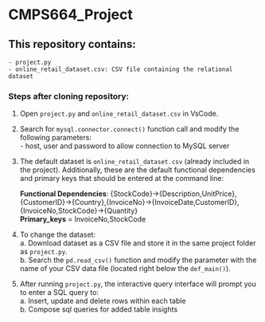 #  CMPS664_Project

## This repository contains:
```
- project.py
- online_retail_dataset.csv: CSV file containing the relational dataset
```
  ###  Steps after cloning repository:
  
  1. Open ```project.py``` and ```online_retail_dataset.csv``` in VsCode.
  2. Search for ```mysql.connector.connect()``` function call and modify the following parameters:  
    - host, user and password to allow connection to MySQL server
  3. The default dataset is ```online_retail_dataset.csv``` (already included in the project). Additionally, these are the default functional dependencies and primary keys that should be entered at the command line:
       
     **Functional Dependencies**: {StockCode}->{Description,UnitPrice},{CustomerID}->{Country},{InvoiceNo}->{InvoiceDate,CustomerID},{InvoiceNo,StockCode}->{Quantity}  
     **Primary_keys** = InvoiceNo,StockCode
  5. To change the dataset:  
    a. Download dataset as a CSV file and store it in the same project folder as ```project.py```.  
    b. Search the ```pd.read_csv()``` function and modify the parameter with the name of your CSV data file (located right below the ```def_main()```). 
  6. After running ```project.py```, the interactive query interface will prompt you to enter a SQL query to:  
    a. Insert, update and delete rows within each table  
    b. Compose sql queries for added table insights    
 
